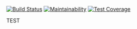 [![Build Status](https://travis-ci.org/polybazaar/polybazaar.svg?branch=master)](https://travis-ci.org/polybazaar/polybazaar)
[![Maintainability](https://api.codeclimate.com/v1/badges/1d4b90ec5a2dde0a6260/maintainability)](https://codeclimate.com/github/benoit-maillard/polybazaar/maintainability)
[![Test Coverage](https://api.codeclimate.com/v1/badges/1d4b90ec5a2dde0a6260/test_coverage)](https://codeclimate.com/github/benoit-maillard/polybazaar/test_coverage)

TEST
